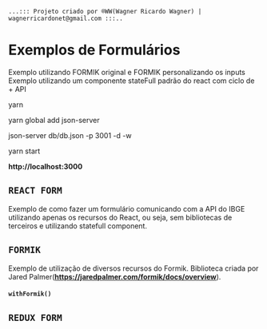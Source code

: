 `...::: Projeto criado por ®WW(Wagner Ricardo Wagner) | wagnerricardonet@gmail.com :::..`

# Exemplos de Formulários

Exemplo utilizando FORMIK original e FORMIK personalizando os inputs
Exemplo utilizando um componente stateFull padrão do react com ciclo de + API

yarn

yarn global add json-server

json-server db/db.json -p 3001 -d -w

yarn start

**http://localhost:3000**

## `REACT FORM`

Exemplo de como fazer um formulário comunicando com a API do IBGE utilizando apenas os recursos do React, ou seja, sem bibliotecas de terceiros e utilizando statefull component.

## `FORMIK`

Exemplo de utilização de diversos recursos do Formik. Biblioteca criada por Jared Palmer(**https://jaredpalmer.com/formik/docs/overview**).

#### `withFormik()`

## `REDUX FORM`
